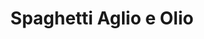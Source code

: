 ---
layout: recette
categories: [recettes]
hidden: true
lang: fr
sitemap: false
title: Spaghetti Aglio e Olio
type: sel
pour: pour 2 personnes
recettes:
  Classique:
    ingredients: 
      - nom: spaghetti
        qte: 200
        unite: gr
      - nom: ail
        qte: 8
        unite: gousses
      - nom: huile d'olive
      - nom: chili flakes
        qte: 0.25
        unite: cuillère à café
      - nom: parmesan
      - nom: persil plat
    etapes:
      - label: Cuisson des pâtes
        details:
        - Cuire les pâtes al dente
        - Mettre de côté un peu d'eau de cuisson
        - Égoutter 
        - Réserver
      - label: Préparation
        details:
        - Émincer l'ail
        - Verser une bonne dose d'huile d'olive dans une poêle
        - Faire cuire l'ail à feu doux 3-5 minutes
        - Ajouter les chili flakes
        - Mettre un peu de l'eau de cuisson des pâtes
        - Verser les pâtes dans la poêle
        - Ajouter un peu de parmesan
        - Mélanger
      - label: Présentation
        details:
        - Servir les pâtes
        - Parsemer de parmesan
        - Ajouter un peu de persil
        - Saler et poivrer
---